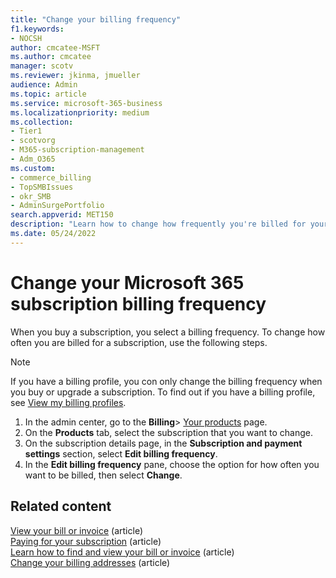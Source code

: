 ```yaml
---
title: "Change your billing frequency"
f1.keywords:
- NOCSH
author: cmcatee-MSFT
ms.author: cmcatee
manager: scotv
ms.reviewer: jkinma, jmueller
audience: Admin
ms.topic: article
ms.service: microsoft-365-business
ms.localizationpriority: medium
ms.collection: 
- Tier1
- scotvorg
- M365-subscription-management
- Adm_O365
ms.custom:
- commerce_billing
- TopSMBIssues
- okr_SMB
- AdminSurgePortfolio
search.appverid: MET150
description: "Learn how to change how frequently you're billed for your business subscription."
ms.date: 05/24/2022
---
```


# Change your Microsoft 365 subscription billing frequency

When you buy a subscription, you select a billing frequency. To change how often you are billed for a subscription, use the following steps.

> [!NOTE]
> If you have a billing profile, you con only change the billing frequency when you buy or upgrade a subscription. To find out if you have a billing profile, see [View my billing profiles](manage-billing-profiles.md#view-my-billing-profiles).

1. In the admin center, go to the **Billing**\> <a href="https://go.microsoft.com/fwlink/p/?linkid=842054" target="_blank">Your products</a> page.
2. On the **Products** tab, select the subscription that you want to change.
3. On the subscription details page, in the **Subscription and payment settings** section, select **Edit billing frequency**.
4. In the **Edit billing frequency** pane, choose the option for how often you want to be billed, then select **Change**.

## Related content

[View your bill or invoice](../../commerce/billing-and-payments/view-your-bill-or-invoice.md) (article)\
[Paying for your subscription](../../commerce/billing-and-payments/pay-for-your-subscription.md) (article)\
[Learn how to find and view your bill or invoice](view-your-bill-or-invoice.md) (article)\
[Change your billing addresses](change-your-billing-addresses.md) (article)
